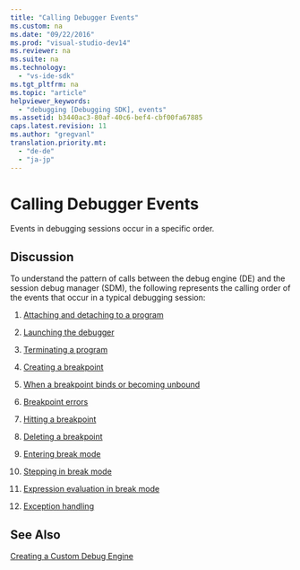 ```yaml
---
title: "Calling Debugger Events"
ms.custom: na
ms.date: "09/22/2016"
ms.prod: "visual-studio-dev14"
ms.reviewer: na
ms.suite: na
ms.technology: 
  - "vs-ide-sdk"
ms.tgt_pltfrm: na
ms.topic: "article"
helpviewer_keywords: 
  - "debugging [Debugging SDK], events"
ms.assetid: b3440ac3-80af-40c6-bef4-cbf00fa67885
caps.latest.revision: 11
ms.author: "gregvanl"
translation.priority.mt: 
  - "de-de"
  - "ja-jp"
---
```

# Calling Debugger Events
Events in debugging sessions occur in a specific order.  
  
## Discussion  
 To understand the pattern of calls between the debug engine (DE) and the session debug manager (SDM), the following represents the calling order of the events that occur in a typical debugging session:  
  
1.  [Attaching and detaching to a program](../vs140/attaching-and-detaching-to-a-program.md)  
  
2.  [Launching the debugger](../vs140/launching-the-debugger.md)  
  
3.  [Terminating a program](../vs140/terminating-a-program.md)  
  
4.  [Creating a breakpoint](../vs140/creating-a-breakpoint.md)  
  
5.  [When a breakpoint binds or becoming unbound](../vs140/when-a-breakpoint-binds-or-becomes-unbound.md)  
  
6.  [Breakpoint errors](../vs140/breakpoint-errors.md)  
  
7.  [Hitting a breakpoint](../vs140/hitting-a-breakpoint.md)  
  
8.  [Deleting a breakpoint](../vs140/deleting-a-breakpoint.md)  
  
9. [Entering break mode](../vs140/entering-break-mode.md)  
  
10. [Stepping in break mode](../vs140/stepping-in-break-mode.md)  
  
11. [Expression evaluation in break mode](../vs140/expression-evaluation-in-break-mode.md)  
  
12. [Exception handling](../vs140/exception-handling--visual-studio-sdk-.md)  
  
## See Also  
 [Creating a Custom Debug Engine](../vs140/creating-a-custom-debug-engine.md)